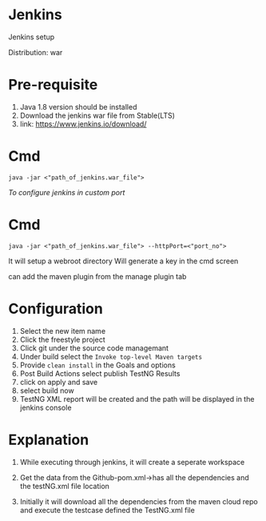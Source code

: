 # Jenkins
Jenkins setup

Distribution: war

# Pre-requisite
1. Java 1.8 version should be installed 
2. Download the jenkins war file from Stable(LTS)
3. link: https://www.jenkins.io/download/

# Cmd
```
java -jar <"path_of_jenkins.war_file">
```
_To configure jenkins in custom port_

# Cmd
```
java -jar <"path_of_jenkins.war_file"> --httpPort=<"port_no">
```

It will setup a webroot directory
Will generate a key in the cmd screen

can add the maven plugin from the manage plugin tab

# Configuration

1. Select the new item name
2. Click the freestyle project 
3. Click git under the source code managemant 
4. Under build select the `Invoke top-level Maven targets`
5. Provide `clean install` in the Goals and options 
6. Post Build Actions select publish TestNG Results 
7. click on apply and save
8. select build now
9. TestNG XML report will be created and the path will be displayed in the jenkins console

# Explanation

1. While executing through jenkins, it will create a seperate workspace 

2. Get the data from the Github-pom.xml->has all the dependencies and the testNG.xml file location

3. Initially it will download all the dependencies from the maven cloud repo and execute the testcase defined the TestNG.xml file

